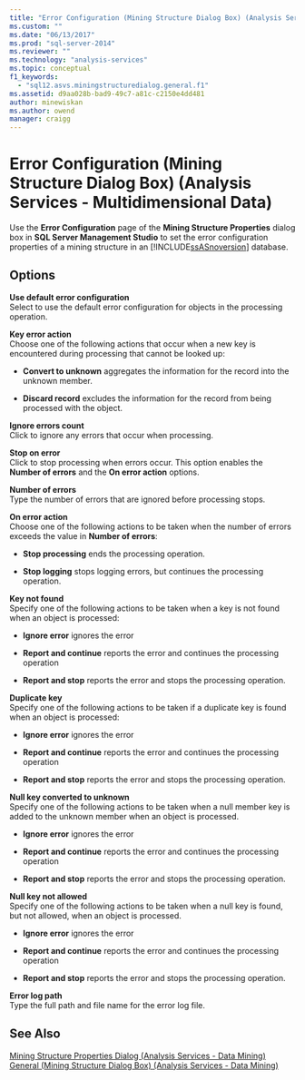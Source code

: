 ```yaml
---
title: "Error Configuration (Mining Structure Dialog Box) (Analysis Services - Multidimensional Data) | Microsoft Docs"
ms.custom: ""
ms.date: "06/13/2017"
ms.prod: "sql-server-2014"
ms.reviewer: ""
ms.technology: "analysis-services"
ms.topic: conceptual
f1_keywords: 
  - "sql12.asvs.miningstructuredialog.general.f1"
ms.assetid: d9aa028b-bad9-49c7-a81c-c2150e4dd481
author: minewiskan
ms.author: owend
manager: craigg
---
```

# Error Configuration (Mining Structure Dialog Box) (Analysis Services - Multidimensional Data)
  Use the **Error Configuration** page of the **Mining Structure Properties** dialog box in **SQL Server Management Studio** to set the error configuration properties of a mining structure in an [!INCLUDE[ssASnoversion](../includes/ssasnoversion-md.md)] database.  
  
## Options  
 **Use default error configuration**  
 Select to use the default error configuration for objects in the processing operation.  
  
 **Key error action**  
 Choose one of the following actions that occur when a new key is encountered during processing that cannot be looked up:  
  
-   **Convert to unknown** aggregates the information for the record into the unknown member.  
  
-   **Discard record** excludes the information for the record from being processed with the object.  
  
 **Ignore errors count**  
 Click to ignore any errors that occur when processing.  
  
 **Stop on error**  
 Click to stop processing when errors occur. This option enables the **Number of errors** and the **On error action** options.  
  
 **Number of errors**  
 Type the number of errors that are ignored before processing stops.  
  
 **On error action**  
 Choose one of the following actions to be taken when the number of errors exceeds the value in **Number of errors**:  
  
-   **Stop processing** ends the processing operation.  
  
-   **Stop logging** stops logging errors, but continues the processing operation.  
  
 **Key not found**  
 Specify one of the following actions to be taken when a key is not found when an object is processed:  
  
-   **Ignore error** ignores the error  
  
-   **Report and continue** reports the error and continues the processing operation  
  
-   **Report and stop** reports the error and stops the processing operation.  
  
 **Duplicate key**  
 Specify one of the following actions to be taken if a duplicate key is found when an object is processed:  
  
-   **Ignore error** ignores the error  
  
-   **Report and continue** reports the error and continues the processing operation  
  
-   **Report and stop** reports the error and stops the processing operation.  
  
 **Null key converted to unknown**  
 Specify one of the following actions to be taken when a null member key is added to the unknown member when an object is processed.  
  
-   **Ignore error** ignores the error  
  
-   **Report and continue** reports the error and continues the processing operation  
  
-   **Report and stop** reports the error and stops the processing operation.  
  
 **Null key not allowed**  
 Specify one of the following actions to be taken when a null key is found, but not allowed, when an object is processed.  
  
-   **Ignore error** ignores the error  
  
-   **Report and continue** reports the error and continues the processing operation  
  
-   **Report and stop** reports the error and stops the processing operation.  
  
 **Error log path**  
 Type the full path and file name for the error log file.  
  
## See Also  
 [Mining Structure Properties Dialog &#40;Analysis Services - Data Mining&#41;](mining-structure-properties-dialog-analysis-services-data-mining.md)   
 [General &#40;Mining Structure Dialog Box&#41; &#40;Analysis Services - Data Mining&#41;](general-mining-structure-dialog-box-analysis-services-data-mining.md)  
  
  
